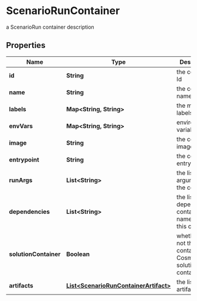

# ScenarioRunContainer

a ScenarioRun container description

## Properties

Name | Type | Description | Notes
------------ | ------------- | ------------- | -------------
**id** | **String** | the container Id |  [optional] [readonly]
**name** | **String** | the container name | 
**labels** | **Map&lt;String, String&gt;** | the metadata labels |  [optional]
**envVars** | **Map&lt;String, String&gt;** | environment variable map |  [optional]
**image** | **String** | the container image URI | 
**entrypoint** | **String** | the container entry point |  [optional]
**runArgs** | **List&lt;String&gt;** | the list of run arguments for the container |  [optional]
**dependencies** | **List&lt;String&gt;** | the list of dependencies container name to run this container |  [optional]
**solutionContainer** | **Boolean** | whether or not this container is a Cosmo Tech solution container |  [optional] [readonly]
**artifacts** | [**List&lt;ScenarioRunContainerArtifact&gt;**](ScenarioRunContainerArtifact.md) | the list of artifacts |  [optional]



